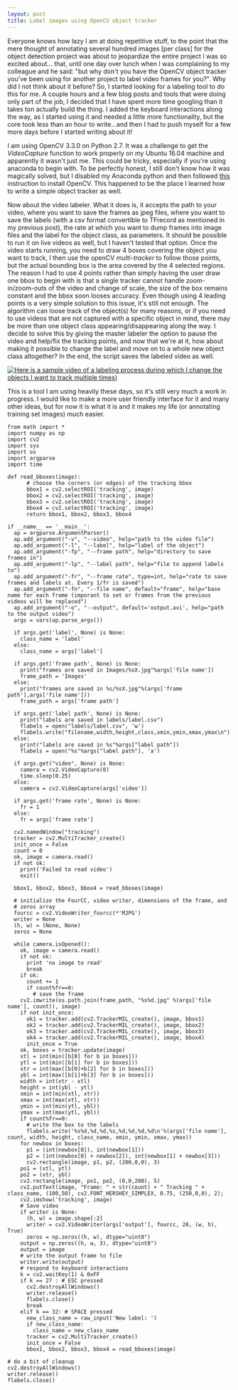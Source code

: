 ```yaml
---
layout: post
title: Label images using OpenCV object tracker
---
```


Everyone knows how lazy I am at doing repetitive stuff, to the point that the mere thought of annotating several hundred images [per class] for the object detection project was about to jeopardize the entire project I was so excited about... that, until one day over lunch when I was complaining to my colleague and he said: "but why don't you have the OpenCV object tracker you've been using for another project to label video frames for you?". Why did I not think about it before? So, I started looking for a labeling tool to do this for me.  A couple hours and a few blog posts and tools that were doing only part of the job, I decided that I have spent more time googling than it takes ton actually build the thing. I added the keyboard interactions along the way, as I started using it and needed a little more functionality, but the core took less than an hour to write...and then I had to push myself for a few more days before I started writing about it!

I am using OpenCV 3.3.0 on Python 2.7. It was a challenge to get the _VideoCapture_ function to work properly on my Ubuntu 16.04 machine and apparently it wasn't just me. This could be tricky, especially if you're using anaconda to begin with. To be perfectly honest, I still don't know how it was magically solved, but I disabled my Anaconda python and then followed [this](https://www.learnopencv.com/install-opencv3-on-ubuntu//) instruction to install OpenCV. This happened to be the place I learned how to write a simple object tracker as well. 

Now about the video labeler. What it does is, it accepts the path to your video, where you want to save the frames as jpeg files, where you want to save the labels (with a csv format convertible to TFrecord as mentioned in my previous post), the rate at which you want to dump frames into image files and the label for the object class, as parameters. It should be possible to run it on live videos as well, but I haven't tested that option. Once the video starts running, you need to draw 4 boxes covering the object you want to track, I then use the openCV _multi-tracker_ to follow those points, but the actual bounding box is the area covered by the 4 selected regions. The reason I had to use 4 points rather than simply having the user draw one bbox to begin with is that a single tracker cannot handle zoom-in/zoom-outs of the video and change of scale, the size of the box remains constant and the bbox soon looses accuracy. Even though using 4 leading points is a very simple solution to this issue, it's still not enough. The algorithm can loose track of the object(s) for many reasons, or if you need to use videos that are not captured with a specific object in mind, there may be more than one object class appearing/disappearing along the way. I decide to solve this by giving the master labeler the option to pause the video and help/fix the tracking points, and now that we're at it, how about making it possible to change the label and move on to a whole new object class altogether? In the end, the script saves the labeled video as well.

[![Here is a sample video of a labeling process during which I change the objects I want to track multiple times)](https://img.youtube.com/Pa6ARjV8wy0/0.jpg)](https://www.youtube.com/watch?v=Pa6ARjV8wy0&feature=youtu.be)

This is a tool I am using heavily these days, so it's still very much a work in progress. I would like to make a more user friendly interface for it and many other ideas, but for now it is what it is and it makes my life (or annotating training set images) much easier.


	from math import *
	import numpy as np
	import cv2
	import sys
	import os
	import argparse
	import time

	def read_bboxes(image):
    	  # choose the corners (or edges) of the tracking bbox
    	  bbox1 = cv2.selectROI('tracking', image)
    	  bbox2 = cv2.selectROI('tracking', image)
    	  bbox3 = cv2.selectROI('tracking', image)
    	  bbox4 = cv2.selectROI('tracking', image)
    	  return bbox1, bbox2, bbox3, bbox4

	if __name__ == '__main__':
	  ap = argparse.ArgumentParser()
	  ap.add_argument("-v", "--video", help="path to the video file")
	  ap.add_argument("-l", "--label", help="label of the object")
	  ap.add_argument("-fp", "--frame path", help="directory to save frames in")
	  ap.add_argument("-lp", "--label path", help="file to append labels to")
	  ap.add_argument("-fr", "--frame rate", type=int, help="rate to save frames and labels at. Every 1/fr is saved")
	  ap.add_argument("-fn", "--file name", default="frame", help="base name for each frame (imporant to set or frames from the previous videos will be replaced")
	  ap.add_argument("-o", "--output", default='output.avi', help="path to the output video")        
	  args = vars(ap.parse_args())

	  if args.get('label', None) is None:
	    class_name = 'label'
	  else:
	    class_name = args['label']

	  if args.get('frame path', None) is None:
	    print("frames are saved in Images/%sX.jpg"%args['file name'])
	    frame_path = 'Images'
	  else:
	    print("frames are saved in %s/%sX.jpg"%(args['frame path'],args['file name']))
	    frame_path = args['frame path']

	  if args.get('label path', None) is None:
	    print("labels are saved in labels/label.csv")
	    flabels = open("labels/label.csv", 'w')
	    flabels.write("filename,width,height,class,xmin,ymin,xmax,ymax\n")
	  else:
	    print("labels are saved in %s"%args["label path"])
	    flabels = open("%s"%args["label path"], 'a')

	  if args.get("video", None) is None:
	    camera = cv2.VideoCapture(0)
	    time.sleep(0.25)
	  else:
	    camera = cv2.VideoCapture(args['video'])

	  if args.get('frame rate', None) is None:
	    fr = 1
	  else:
	    fr = args['frame rate']

	  cv2.namedWindow("tracking")
	  tracker = cv2.MultiTracker_create()
	  init_once = False
	  count = 0
	  ok, image = camera.read()
	  if not ok:
	    print('Failed to read video')
	    exit()

	  bbox1, bbox2, bbox3, bbox4 = read_bboxes(image)

	  # initialize the FourCC, video writer, dimensions of the frame, and
	  # zeros array
	  fourcc = cv2.VideoWriter_fourcc(*'MJPG')
	  writer = None
	  (h, w) = (None, None)
	  zeros = None

	  while camera.isOpened():
	    ok, image = camera.read()
	    if not ok:
	      print 'no image to read'
	      break
	    if ok:
	      count += 1
	      if count%fr==0:
	        # save the frame
		cv2.imwrite(os.path.join(frame_path, "%s%d.jpg" %(args['file name'], count)), image)
	    if not init_once:
	      ok1 = tracker.add(cv2.TrackerMIL_create(), image, bbox1)
	      ok2 = tracker.add(cv2.TrackerMIL_create(), image, bbox2)
	      ok3 = tracker.add(cv2.TrackerMIL_create(), image, bbox3)
	      ok4 = tracker.add(cv2.TrackerMIL_create(), image, bbox4)
	      init_once = True
	    ok, boxes = tracker.update(image)
	    xtl = int(min([b[0] for b in boxes]))
	    ytl = int(min([b[1] for b in boxes]))
	    xtr = int(max([b[0]+b[2] for b in boxes]))
	    ybl = int(max([b[1]+b[3] for b in boxes]))
	    width = int(xtr - xtl)
	    height = int(ybl - ytl)
	    xmin = int(min(xtl, xtr))
	    xmax = int(max(xtl, xtr))
	    ymin = int(min(ytl, ybl))
	    ymax = int(max(ytl, ybl))
	    if count%fr==0:
	      # write the box to the labels
	      flabels.write('%s%d,%d,%d,%s,%d,%d,%d,%d\n'%(args['file name'], count, width, height, class_name, xmin, ymin, xmax, ymax))
	    for newbox in boxes:
	      p1 = (int(newbox[0]), int(newbox[1]))
	      p2 = (int(newbox[0] + newbox[2]), int(newbox[1] + newbox[3]))
	      cv2.rectangle(image, p1, p2, (200,0,0), 3)
	    po1 = (xtl, ytl)
	    po2 = (xtr, ybl)
	    cv2.rectangle(image, po1, po2, (0,0,200), 5)
	    cv2.putText(image, "Frame: " + str(count) + " Tracking " + class_name, (100,50), cv2.FONT_HERSHEY_SIMPLEX, 0.75, (250,0,0), 2);
	    cv2.imshow('tracking', image)
	    # Save video
	    if writer is None:
	      (h, w) = image.shape[:2]
	      writer = cv2.VideoWriter(args['output'], fourcc, 20, (w, h), True)
	      zeros = np.zeros((h, w), dtype="uint8")
	    output = np.zeros((h, w, 3), dtype="uint8")
	    output = image
	    # write the output frame to file
	    writer.write(output)
	    # respond to keyboard interactions
	    k = cv2.waitKey(1) & 0xFF
	    if k == 27 : # ESC pressed
	      cv2.destroyAllWindows()
	      writer.release()
	      flabels.close()
	      break 
	    elif k == 32: # SPACE pressed
	      new_class_name = raw_input('New label: ')
	      if new_class_name:
	        class_name = new_class_name
	      tracker = cv2.MultiTracker_create()
	      init_once = False
	      bbox1, bbox2, bbox3, bbox4 = read_bboxes(image)
	     
	# do a bit of cleanup
	cv2.destroyAllWindows()
	writer.release()
	flabels.close()
